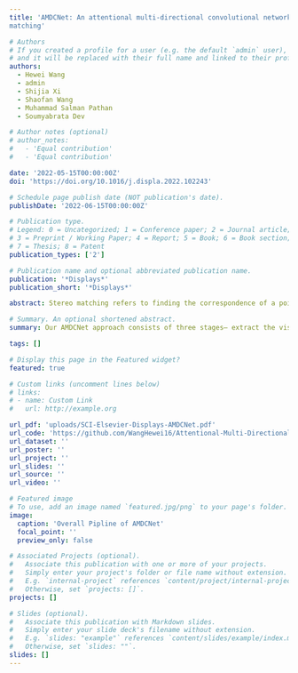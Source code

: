 ```yaml
---
title: 'AMDCNet: An attentional multi-directional convolutional network for stereo
matching'

# Authors
# If you created a profile for a user (e.g. the default `admin` user), write the username (folder name) here
# and it will be replaced with their full name and linked to their profile.
authors:
  - Hewei Wang
  - admin
  - Shijia Xi
  - Shaofan Wang
  - Muhammad Salman Pathan
  - Soumyabrata Dev

# Author notes (optional)
# author_notes:
#   - 'Equal contribution'
#   - 'Equal contribution'

date: '2022-05-15T00:00:00Z'
doi: 'https://doi.org/10.1016/j.displa.2022.102243'

# Schedule page publish date (NOT publication's date).
publishDate: '2022-06-15T00:00:00Z'

# Publication type.
# Legend: 0 = Uncategorized; 1 = Conference paper; 2 = Journal article;
# 3 = Preprint / Working Paper; 4 = Report; 5 = Book; 6 = Book section;
# 7 = Thesis; 8 = Patent
publication_types: ['2']

# Publication name and optional abbreviated publication name.
publication: '*Displays*'
publication_short: '*Displays*'

abstract: Stereo matching refers to finding the correspondence of a point in the real world between two different storage mediums (e.g., intensity images, depth images, three-dimensional points). There are existing stereo matching methods in the literature, but they exhibit two shortcomings. Firstly, during the feature region extraction of stereo matching, these methods require measuring the distance of regions, but measuring the texture distribution of the region is difficult and might lead to the failure of matching. Secondly, the templates used in these methods are rectangles with a fixed size, while most of the natural images exhibit rich information and are more suitable for flexible templates. In this paper, we propose an attentional multi-directional convolutional network (AMDCNet) for circumventing these issues. Our AMDCNet approach consists of three stages-- extract the visual sensitivity factor, construct the multi-directional aggregation template and utilize left–right consistency detection to optimize. We evaluate our approach using standard images in the Middlebury test dataset, Scene Flow and KITTI 2015. Experimental results show that AMDCNet can reduce the mismatch rate, and also show significant improvement in accuracy compared with some classical method. In some scenarios, it surpasses some advanced methods based on deep learning. The model code, dataset, and results of the experiments in this paper are available at- https://github.com/WangHewei16/Attentional-Multi-Directional-Convolution-Network.

# Summary. An optional shortened abstract.
summary: Our AMDCNet approach consists of three stages– extract the visual sensitivity factor, construct the multi-directional aggregation template and utilize left–right consistency detection to optimize. 

tags: []

# Display this page in the Featured widget?
featured: true

# Custom links (uncomment lines below)
# links:
# - name: Custom Link
#   url: http://example.org

url_pdf: 'uploads/SCI-Elsevier-Displays-AMDCNet.pdf'
url_code: 'https://github.com/WangHewei16/Attentional-Multi-Directional-Convolution-Network'
url_dataset: ''
url_poster: ''
url_project: ''
url_slides: ''
url_source: ''
url_video: ''

# Featured image
# To use, add an image named `featured.jpg/png` to your page's folder.
image:
  caption: 'Overall Pipline of AMDCNet'
  focal_point: ''
  preview_only: false

# Associated Projects (optional).
#   Associate this publication with one or more of your projects.
#   Simply enter your project's folder or file name without extension.
#   E.g. `internal-project` references `content/project/internal-project/index.md`.
#   Otherwise, set `projects: []`.
projects: []

# Slides (optional).
#   Associate this publication with Markdown slides.
#   Simply enter your slide deck's filename without extension.
#   E.g. `slides: "example"` references `content/slides/example/index.md`.
#   Otherwise, set `slides: ""`.
slides: []
---
```

